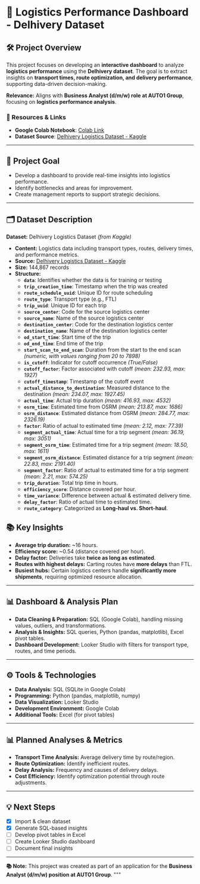 # 🚚 Logistics Performance Dashboard - Delhivery Dataset

## 🛠️ Project Overview
This project focuses on developing an **interactive dashboard** to analyze **logistics performance** using the **Delhivery dataset**. The goal is to extract insights on **transport times, route optimization, and delivery performance**, supporting data-driven decision-making.

**Relevance:** Aligns with **Business Analyst (d/m/w) role at AUTO1 Group**, focusing on **logistics performance analysis**.

### 🔗 Resources & Links
- **Google Colab Notebook**: [Colab Link](https://colab.research.google.com/drive/1_ZJ_mHKCUal1ZZCkXEyGBVg6YMZO1PRJ?usp=sharing)
- **Dataset Source**: [Delhivery Logistics Dataset - Kaggle](https://www.kaggle.com/datasets/devarajv88/delhivery-logistics-dataset/data)

---

## 🎯 Project Goal

- Develop a dashboard to provide real-time insights into logistics performance.  
- Identify bottlenecks and areas for improvement.  
- Create management reports to support strategic decisions.

---

## 🗂️ Dataset Description

**Dataset:** Delhivery Logistics Dataset *(from Kaggle)*  
- **Content:** Logistics data including transport types, routes, delivery times, and performance metrics.  
- **Source:** [Delhivery Logistics Dataset - Kaggle](https://www.kaggle.com/datasets/devarajv88/delhivery-logistics-dataset/data)  
- **Size:** 144,867 records  
- **Structure:**  
    - **`data`**: Identifies whether the data is for training or testing  
    - **`trip_creation_time`**: Timestamp when the trip was created  
    - **`route_schedule_uuid`**: Unique ID for route scheduling  
    - **`route_type`**: Transport type (e.g., FTL)  
    - **`trip_uuid`**: Unique ID for each trip  
    - **`source_center`**: Code for the source logistics center  
    - **`source_name`**: Name of the source logistics center  
    - **`destination_center`**: Code for the destination logistics center  
    - **`destination_name`**: Name of the destination logistics center  
    - **`od_start_time`**: Start time of the trip  
    - **`od_end_time`**: End time of the trip  
    - **`start_scan_to_end_scan`**: Duration from the start to the end scan *(numeric, with values ranging from 20 to 7898)*  
    - **`is_cutoff`**: Indicator for cutoff occurrence *(True/False)*  
    - **`cutoff_factor`**: Factor associated with cutoff *(mean: 232.93, max: 1927)*  
    - **`cutoff_timestamp`**: Timestamp of the cutoff event  
    - **`actual_distance_to_destination`**: Measured distance to the destination *(mean: 234.07, max: 1927.45)*  
    - **`actual_time`**: Actual trip duration *(mean: 416.93, max: 4532)*  
    - **`osrm_time`**: Estimated time from OSRM *(mean: 213.87, max: 1686)*  
    - **`osrm_distance`**: Estimated distance from OSRM *(mean: 284.77, max: 2326.19)*  
    - **`factor`**: Ratio of actual to estimated time *(mean: 2.12, max: 77.39)*  
    - **`segment_actual_time`**: Actual time for a trip segment *(mean: 36.19, max: 3051)*  
    - **`segment_osrm_time`**: Estimated time for a trip segment *(mean: 18.50, max: 1611)*  
    - **`segment_osrm_distance`**: Estimated distance for a trip segment *(mean: 22.83, max: 2191.40)*  
    - **`segment_factor`**: Ratio of actual to estimated time for a trip segment *(mean: 2.21, max: 574.25)*  
    - **`trip_duration`**: Total trip time in hours.  
    - **`efficiency_score`**: Distance covered per hour.  
    - **`time_variance`**: Difference between actual & estimated delivery time.  
    - **`delay_factor`**: Ratio of actual time to estimated time.  
    - **`route_category`**: Categorized as **Long-haul vs. Short-haul**.  

## 📚 Key Insights
- **Average trip duration:** ~16 hours.
- **Efficiency score:** ~0.54 (distance covered per hour).
- **Delay factor:** Deliveries take **twice as long as estimated**.
- **Routes with highest delays:** Carting routes have **more delays** than FTL.
- **Busiest hubs:** Certain logistics centers handle **significantly more shipments**, requiring optimized resource allocation.

---

## 📊 Dashboard & Analysis Plan
- **Data Cleaning & Preparation:** SQL (Google Colab), handling missing values, outliers, and transformations.
- **Analysis & Insights:** SQL queries, Python (pandas, matplotlib), Excel pivot tables.
- **Dashboard Development:** Looker Studio with filters for transport type, routes, and time periods.

---

## ⚙️ Tools & Technologies

- **Data Analysis:** SQL (SQLite in Google Colab)  
- **Programming:** Python (pandas, matplotlib, numpy)  
- **Data Visualization:** Looker Studio  
- **Development Environment:** Google Colab  
- **Additional Tools:** Excel (for pivot tables)  

---

## 📊 Planned Analyses & Metrics

- **Transport Time Analysis:** Average delivery time by route/region.  
- **Route Optimization:** Identify inefficient routes.  
- **Delay Analysis:** Frequency and causes of delivery delays.  
- **Cost Efficiency:** Identify optimization potential through route adjustments.  

---

## 💡 Next Steps
- [x] Import & clean dataset  
- [x] Generate SQL-based insights  
- [ ] Develop pivot tables in Excel  
- [ ] Create Looker Studio dashboard  
- [ ] Document final insights  

---

**📚 Note:** This project was created as part of an application for the **Business Analyst (d/m/w) position at AUTO1 Group**.
"""
